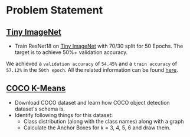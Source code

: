 # Problem Statement

## [Tiny ImageNet](Tiny_ImageNet/README.md)
- Train ResNet18 on [Tiny ImageNet](http://cs231n.stanford.edu/tiny-imagenet-200.zip) with 70/30 split for 50 Epochs. The target is to achieve 50%+ validation accuracy.

We achieved a `validation accuracy` of `54.45%` and a `train accuracy` of `57.12%` in the `50th epoch`. All the related information can be found [here](Tiny_ImageNet/README.md).

## [COCO K-Means](COCO_K-Means/README.md)
- Download COCO dataset and learn how COCO object detection dataset's schema is.
- Identify following things for this dataset:
  - Class distribution (along with the class names) along with a graph
  - Calculate the Anchor Boxes for k = 3, 4, 5, 6 and draw them.